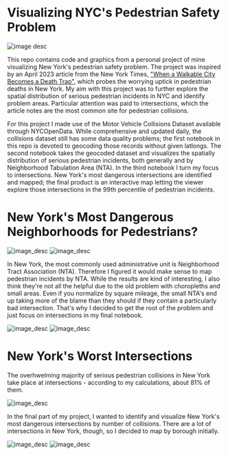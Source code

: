 # Visualizing NYC's Pedestrian Safety Problem
![image desc](Graphics/collisions_hexbin_new.jpeg)

This repo contains code and graphics from a personal project of mine visualizing New York's pedestrian safety problem. The project was inspired by an April 2023 article from the New York Times, ["When a Walkable City Becomes a Death Trap"](https://www.nytimes.com/2023/04/28/nyregion/traffic-deaths-nyc-vision-zero.html?unlocked_article_code=1gi5uH3t2H6TnCqph6pw9xviB9APXh0DxaC0EnhFOiKp_v7h3BF4SGk5WZPsudW66gnT5JdrOnLG8VfntBFZgUA4Pg0fK_DL16WDAkccxK4T6Mjkbmz7E4NFSJIjKTxq5wlmShvlND_SAdeOjDyLePMwf-tRvkAP_27t_ag4g18_-p1tpnG_db0M0IdaATiQ0jhO8rJqCaTpx1ovEGz6TV2y0zNOv2p1KT8vGpKmf52CJSzbZ3VmYZzOW3R_bHc36KVimCs5aDcFk_tsCjUqN_hhIGjOTsA7vT5rE94mjoCYTGbS4N9pCy1sq90d3kWbRpHBIFA8EhghEbi9GGeve2zHsSuBGrG_uw&giftCopy=4_Disclaimer&smid=url-share), which probes the worrying uptick in pedestrian deaths in New York. My aim with this project was to further explore the spatial distribution of serious pedestrian incidents in NYC and identify problem areas. Particular attention was paid to intersections, which the article notes are the most common site for pedestrian collisions.

For this project I made use of the Motor Vehicle Collisions Dataset available through NYCOpenData. While comprehensive and updated daily, the collisions dataset still has some data quality problems; the first notebook in this repo is devoted to geocoding those records without given latlongs. The second notebook takes the geocoded dataset and visualizes the spatially distribution of serious pedestrian incidents, both generally and by Neighborhood Tabulation Area (NTA). In the third notebook I turn my focus to intersections. New York's most dangerous intersections are identified and mapped; the final product is an interactive map letting the viewer explore those intersections in the 99th percentile of pedestrian incidents.

# New York's Most Dangerous Neighborhoods for Pedestrians?
![image_desc](Graphics/injuries_final_choropleth.jpeg)
![image_desc](Graphics/worst_nta_injuries.jpeg)

In New York, the most commonly used administrative unit is Neighborhood Tract Association (NTA). Therefore I figured it would make sense to map pedestrian incidents by NTA. While the results are kind of interesting, I also think they're not all the helpful due to the old problem with choropleths and small areas. Even if you normalize by square mileage, the small NTA's end up taking more of the blame than they should if they contain a particularly bad intersection. That's why I decided to get the root of the problem and just focus on intersections in my final notebook.

![image_desc](Graphics/fatalities_new_choropleth.jpeg)
![image_desc](Graphics/worst_nta_fatalities.jpeg)

# New York's Worst Intersections

The overhwelming majority of serious pedestrian collisions in New York take place at intersections - according to my calculations, about 81% of them. 

![image_desc](Graphics/every_collision_new.jpeg)

In the final part of my project, I wanted to identify and visualize New York's most dangerous intersections by number of collisions. There are a lot of intersections in New York, though, so I decided to map by borough initially. 

![image_desc](Graphics/Manhattan.jpeg)
![image_desc](Graphics/Brooklyn.jpeg)
